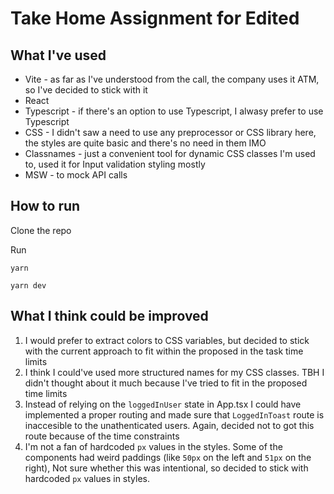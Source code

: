 # Take Home Assignment for Edited

## What I've used

- Vite - as far as I've understood from the call, the company uses it ATM, so I've decided to stick with it
- React
- Typescript - if there's an option to use Typescript, I alwasy prefer to use Typescript
- CSS - I didn't saw a need to use any preprocessor or CSS library here, the styles are quite basic and there's no need in them IMO
- Classnames - just a convenient tool for dynamic CSS classes I'm used to, used it for Input validation styling mostly
- MSW - to mock API calls

## How to run

Clone the repo

Run

```
yarn

yarn dev
```

## What I think could be improved

1. I would prefer to extract colors to CSS variables, but decided to stick with the current approach to fit within the proposed in the task time limits
2. I think I could've used more structured names for my CSS classes. TBH I didn't thought about it much because I've tried to fit in the proposed time limits
3. Instead of relying on the `loggedInUser` state in App.tsx I could have implemented a proper routing and made sure that `LoggedInToast` route is inaccesible to the unathenticated users. Again, decided not to got this route because of the time constraints
4. I'm not a fan of hardcoded `px` values in the styles. Some of the components had weird paddings (like `50px` on the left and `51px` on the right), Not sure whether this was intentional, so decided to stick with hardcoded `px` values in styles.
